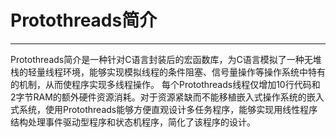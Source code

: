 
# Protothreads简介
---

Protothreads简介是一种针对C语言封装后的宏函数库，为C语言模拟了一种无堆栈的轻量线程环境，能够实现模拟线程的条件阻塞、信号量操作等操作系统中特有的机制，从而使程序实现多线程操作。
每个Protothreads线程仅增加10行代码和2字节RAM的额外硬件资源消耗。对于资源紧缺而不能移植嵌入式操作系统的嵌入式系统，使用Protothreads能够方便直观设计多任务程序，能够实现用线性程序结构处理事件驱动型程序和状态机程序，简化了该程序的设计。
